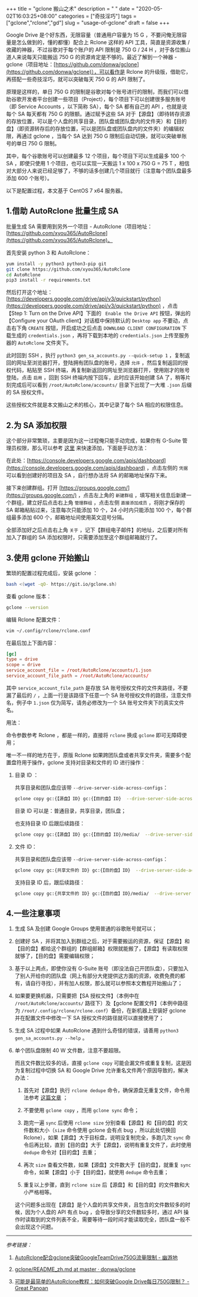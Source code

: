 +++
title = "gclone 搬山之术"
description = " "
date = "2020-05-02T16:03:25+08:00"
categories = ["奇技淫巧"]
tags = ["gclone","rclone","gd"]
slug = "usage-of-gclone"
draft = false
+++

Google Drive 是个好东西，无限容量（普通用户容量为 15 G ，不要问俺无限容量是怎么做到的，懂的都懂）配合上 Rclone 这样的 API 工具，简直是资源收集 / 收藏的神器，不过谷歌对于每个账户的 API 限制是 750 G / 24 H ，对于各位搬山道人来说每天只能搬运 750 G 的资源肯定是不够的。最近了解到一个神器 - gclone（项目地址：[https://github.com/donwa/gclone](https://github.com/donwa/gclone)），可以看作是 Rclone 的升级版，借助它，再搭配一些奇技淫巧，就可以突破每天 750 G 的 API 限制了。

原理是这样的，单日 750 G 的限制是谷歌对每个账号进行的限制，而我们可以借助谷歌开发者平台创建一些项目（Project），每个项目下可以创建很多服务账号（即 Service Accounts ，以下简称 SA），每个 SA 都有自己的 API ，也就是说每个 SA 每天都有 750 G 的限额。通过赋予这些 SA 对于【源盘】（即待转存资源的存放位置，可以是个人盘的共享目录，团队盘或团队盘内的文件夹）和【目的盘】（即资源转存后的存放位置，可以是团队盘或团队盘内的文件夹）的编辑权限，再通过 gclone ，当每个 SA 达到 750 G 限制后自动切换，就可以突破单账号的单日 750 G 限制。

其中，每个谷歌账号可以创建最多 12 个项目，每个项目下可以生成最多 100 个 SA ，即使只使用 1 个项目，也可以实现一天搬运 1 x 100 x 750 G = 75 T ，相信对大部分人来说已经足够了，不够的话多创建几个项目就行（注意每个团队盘最多添加 600 个账号）。

以下是配置过程，本文基于 CentOS 7 x64 服务器。

## 1.借助 AutoRclone 批量生成 SA

批量生成 SA 需要用到另外一个项目 - AutoRclone（项目地址：[https://github.com/xyou365/AutoRclone](https://github.com/xyou365/AutoRclone)。

首先安装 python 3 和 AutoRclone：

```bash
yum install -y python3 python3-pip git
git clone https://github.com/xyou365/AutoRclone
cd AutoRclone
pip3 install -r requirements.txt
```

然后打开这个地址：[https://developers.google.com/drive/api/v3/quickstart/python](https://developers.google.com/drive/api/v3/quickstart/python) ，点击【Step 1: Turn on the Drive API】下面的 ` Enable the Drive API` 按钮，弹出的【Configure your OAuth client】对话框中保持默认的 `Desktop app` 不要动，点击右下角 `CREATE` 按钮，开启成功之后点击 `DOWNLOAD CLIENT CONFIGURATION` 下载生成的 `credentials.json` ，再将下载到本地的 `credentials.json` 上传至服务器的 `AutoRclone` 文件夹下。

此时回到 SSH ，执行 `python3 gen_sa_accounts.py --quick-setup 1` ，复制返回的网址至浏览器打开，登陆拥有团队盘的账号，选择 `允许` ，然后复制返回的授权代码，粘贴至 SSH 终端，再复制新返回的网址至浏览器打开，使用刚才的账号登陆，点击 `启用` ，回到 SSH 终端内按下回车，此时应该开始创建 SA 了，稍等片刻完成后可以看到 `/root/AutoRclone/accounts/` 目录下出现了一大堆 `.json` 后缀的 SA 授权文件。

这些授权文件就是本文搬山之术的核心，其中记录了每个 SA 相应的权限信息。

## 2.为 SA 添加权限

这个部分非常繁琐，主要是因为这一过程俺只能手动完成，如果你有 G-Suite 管理员权限，那么可以参考 [这里](https://panoan.top/index.php/archives/3/#toc_19) 来快速添加，下面是手动方法：

在此处：[https://console.developers.google.com/apis/dashboard](https://console.developers.google.com/apis/dashboard) ，点击左侧的 `凭据` 可以看到创建好的项目及 SA ，自行想办法将 SA 的邮箱地址保存下来。

接下来创建群组。打开 [https://groups.google.com/](https://groups.google.com/) ，点击左上角的 `新建群组` ，填写相关信息后新建一个群组，建立好后点击右上角 `管理群组` ，点击左侧 `直接添加成员` ，将刚才保存的 SA 邮箱粘贴过来，注意每次只能添加 10 个，24 小时内只能添加 100 个，每个群组最多添加 600 个，邮箱地址间使用英文逗号分隔。

全部添加好之后点击右上角 `关于` ，记下【群组电子邮件】的地址，之后要对所有加入了群组的 SA 添加权限时，只需要添加至这个群组邮箱就行了。

## 3.使用 gclone 开始搬山

繁琐的配置过程完成后，安装 gclone ：

```bash
bash <(wget -qO- https://git.io/gclone.sh)
```

查看 gclone 版本：

```bash
gclone --version
```

编辑 Rclone 配置文件：

```bash
vim ~/.config/rclone/rclone.conf
```

在最后加上下面内容：

```conf
[gc]
type = drive
scope = drive
service_account_file = /root/AutoRclone/accounts/1.json 
service_account_file_path = /root/AutoRclone/accounts/
```

其中 `service_account_file_path` 是存放 SA 账号授权文件的文件夹路径，不要漏了最后的 `/` ，上面一行是该路径下任意一个 SA 账号授权文件的路径，注意文件名，例子中 `1.json` 仅为简写，请务必修改为一个 SA 账号文件夹下的真实文件名。

用法：

命令参数参考 Rclone ，都是一样的，直接将 `rclone` 换成 `gclone` 即可无障碍使用；

唯一不一样的地方在于，原版 Rclone 如果跨团队盘或者共享文件夹，需要多个配置盘符用于操作，gclone 支持对目录和文件的 ID 进行操作：

1. 目录 ID ：

    共享目录和团队盘应该带 `--drive-server-side-across-configs`：

    ```bash
    gclone copy gc:{【源盘】ID} gc:{【目的盘】ID}  --drive-server-side-across-configs
    ```

    目录 ID 可以是：普通目录，共享目录，团队盘； 
  
    也支持目录 ID 后跟后续路径：

    ```bash
    gclone copy gc:{【源盘】ID} gc:{【目的盘】ID}/media/  --drive-server-side-across-configs
    ```

2. 文件 ID：

    共享目录和团队盘应该带 `--drive-server-side-across-configs`：

    ```bash
    gclone copy gc:{共享文件的 ID} gc:{【目的盘】ID}  --drive-server-side-across-configs
    ```

    支持目录 ID 后，跟后续路径：

    ```bash
    gclone copy gc:{共享文件的 ID} gc:{【目的盘】ID}/media/  --drive-server-side-across-configs
    ```

## 4.一些注意事项

1. 生成 SA 及创建 Google Groups 使用普通的谷歌账号就可以；

2. 创建好 SA ，并将其加入到群组之后，对于需要搬运的资源，保证【源盘】和【目的盘】都给这个群组的【群组邮箱】权限就能搬了，【源盘】有读取权限就够了，【目的盘】需要编辑权限；

3. 基于以上两点，即使你没有 G-Suite 账号（即没法自己开团队盘），只要加入了别人开给你的团队盘（网上有部分大佬提供这方面的资源，收费免费的都有，请自行寻找），并有加人权限，那么就可以参照本文教程开始搬山了；

4. 如果要更换机器，只需要把【SA 授权文件】（本例中在 `/root/AutoRclone/accounts/` 路径下）及【gclone 配置文件】（本例中路径为 `/root/.config/rclone/rclone.conf`）备份，在新机器上安装好 gclone 并在配置文件中修改一下 SA 授权文件的路径就可以直接使用了；

5. 生成 SA 过程中如果 AutoRclone 遇到什么奇怪的错误，请善用 `python3 gen_sa_accounts.py --help` 。

6. 单个团队盘限制 40 W 文件数，注意不要超限。

    而且文件数比较多的话，直接 `gclone copy` 可能会漏文件或重复复制，这是因为复制过程中切换 SA 和 Google Drive 允许重名文件两个原因导致的，解决办法：

    1. 首先对【源盘】执行 `rclone dedupe` 命令，确保源盘无重复文件，命令用法参考 [这篇文章](/posts/usage-of-rclone/) ；

    1. 不要使用 `gclone copy` ，而用 `gclone sync` 命令；
    
    2. 跑完一遍 `sync` 后使用 `rclone size` 分别查看【源盘】和【目的盘】的文件数和大小（`size` 命令使用 gclone 会有点 bug ，所以此处切换回 Rclone），如果【源盘】大于目标盘，说明没复制完全，多跑几次 `sync` 命令后再比较，直到【目的盘】大于【源盘】，说明有重复文件了，此时使用 `dedupe` 命令对【目的盘】去重；
    
    3. 再次 `size` 查看文件数，如果【源盘】文件数大于【目的盘】，就重复 `sync` 命令，如果【源盘】小于【目的盘】，就使用 `dedupe` 命令去重；
    
    4. 重复以上步骤，直到 `rclone size` 后【源盘】和【目的盘】的文件数和大小严格相等。

    这个问题多出现在【源盘】是个人盘的共享文件夹，且包含的文件数较多的时候，因为个人盘的 API 有点 bug ，会导致分享的文件数较多时，通过 API 操作时读取到的文件列表不全，需要等待一段时间才能读取完全，团队盘一般不会出现这个问题。

---

*参考链接：*

1. [AutoRclone配合gclone突破GoogleTeamDrive750G流量限制 - 幽游地](https://www.uud.me/qiwenzalun/autorclone-gclone.html)

2. [gclone/README_zh.md at master · donwa/gclone](https://github.com/donwa/gclone/blob/master/README_zh.md)

3. [可能是最简单的AutoRclone教程：如何突破Google Drive每日750G限制？ - Great Panoan](https://panoan.top/index.php/archives/3/)